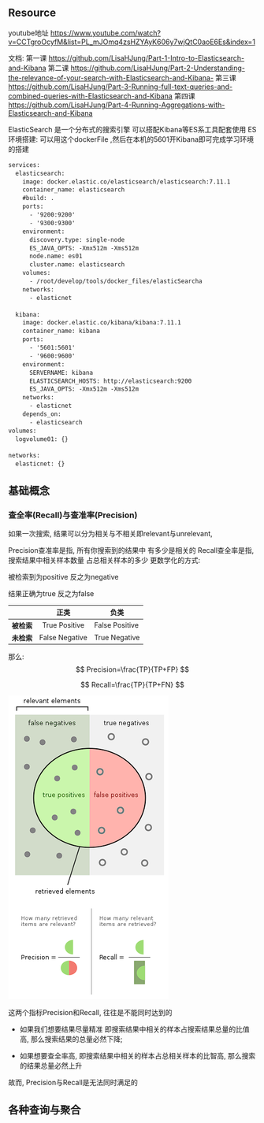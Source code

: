 ## Resource
youtube地址
https://www.youtube.com/watch?v=CCTgroOcyfM&list=PL_mJOmq4zsHZYAyK606y7wjQtC0aoE6Es&index=1

文档:
第一课
https://github.com/LisaHJung/Part-1-Intro-to-Elasticsearch-and-Kibana
第二课
https://github.com/LisaHJung/Part-2-Understanding-the-relevance-of-your-search-with-Elasticsearch-and-Kibana-
第三课
https://github.com/LisaHJung/Part-3-Running-full-text-queries-and-combined-queries-with-Elasticsearch-and-Kibana
第四课
https://github.com/LisaHJung/Part-4-Running-Aggregations-with-Elasticsearch-and-Kibana

ElasticSearch 是一个分布式的搜索引擎 可以搭配Kibana等ES系工具配套使用
ES环境搭建: 可以用这个dockerFile ,然后在本机的5601开Kibana即可完成学习环境的搭建
```xml
services:
  elasticsearch:
    image: docker.elastic.co/elasticsearch/elasticsearch:7.11.1
    container_name: elasticsearch
    #build: .
    ports:
      - '9200:9200'
      - '9300:9300'
    environment:
      discovery.type: single-node
      ES_JAVA_OPTS: -Xmx512m -Xms512m
      node.name: es01
      cluster.name: elasticsearch
    volumes:
      - /root/develop/tools/docker_files/elasticSearcha
    networks:
      - elasticnet

  kibana:
    image: docker.elastic.co/kibana/kibana:7.11.1
    container_name: kibana
    ports:
      - '5601:5601'
      - '9600:9600'
    environment:
      SERVERNAME: kibana
      ELASTICSEARCH_HOSTS: http://elasticsearch:9200
      ES_JAVA_OPTS: -Xmx512m -Xms512m
    networks:
      - elasticnet
    depends_on:
      - elasticsearch
volumes:
  logvolume01: {}

networks:
  elasticnet: {}
```

## 基础概念
### 查全率(Recall)与查准率(Precision)
如果一次搜索, 结果可以分为相关与不相关即relevant与unrelevant, 

Precision查准率是指, 所有你搜索到的结果中 有多少是相关的
Recall查全率是指, 搜索结果中相关样本数量 占总相关样本的多少
更数学化的方式:

被检索到为positive 反之为negative

结果正确为true 反之为false

|            |      正类      | 负类           |
| :--------: | :------------: | -------------- |
| **被检索** | True Positive  | False Positive |
| **未检索** | False Negative | True Negative  |

 那么:
$$
Precision=\frac{TP}{TP+FP}
$$

$$
Recall=\frac{TP}{TP+FN}
$$

![image-20230310214628495](assets/image-20230310214628495.png)

这两个指标Precision和Recall, 往往是不能同时达到的

- 如果我们想要结果尽量精准 即搜索结果中相关的样本占搜索结果总量的比值高, 那么搜索结果的总量必然下降;

- 如果想要查全率高, 即搜索结果中相关的样本占总相关样本的比智高, 那么搜索的结果总量必然上升

故而, Precision与Recall是无法同时满足的





## 各种查询与聚合





